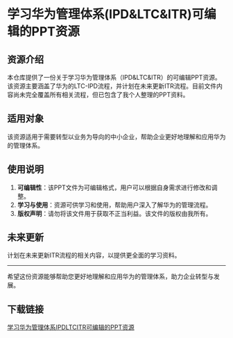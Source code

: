 # 学习华为管理体系(IPD&LTC&ITR)可编辑的PPT资源

## 资源介绍

本仓库提供了一份关于学习华为管理体系（IPD&LTC&ITR）的可编辑PPT资源。该资源主要涵盖了华为的LTC-IPD流程，并计划在未来更新ITR流程。目前文件内容尚未完全覆盖所有相关流程，但已包含了我个人整理的PPT资料。

## 适用对象

该资源适用于需要转型以业务为导向的中小企业，帮助企业更好地理解和应用华为的管理体系。

## 使用说明

1. **可编辑性**：该PPT文件为可编辑格式，用户可以根据自身需求进行修改和调整。
2. **学习与使用**：资源可供学习和使用，帮助用户深入了解华为的管理流程。
3. **版权声明**：请勿将该文件用于获取不正当利益。该文件的版权由我所有。

## 未来更新

计划在未来更新ITR流程的相关内容，以提供更全面的学习资料。

---

希望这份资源能够帮助您更好地理解和应用华为的管理体系，助力企业转型与发展。

## 下载链接

[学习华为管理体系IPDLTCITR可编辑的PPT资源](https://pan.quark.cn/s/544aa9d155dd)